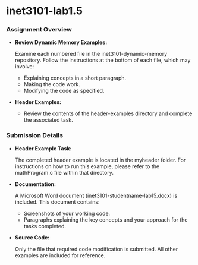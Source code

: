 # inet3101-lab1.5
### Assignment Overview
- **Review Dynamic Memory Examples:**

    Examine each numbered file in the inet3101-dynamic-memory repository. Follow the instructions at the bottom of each file, which may involve:
    - Explaining concepts in a short paragraph.
    - Making the code work.
    - Modifying the code as specified.
- **Header Examples:**
  - Review the contents of the header-examples directory and complete the associated task.

### Submission Details
- **Header Example Task:**

  The completed header example is located in the myheader folder. For instructions on how to run this example, please refer to the mathProgram.c file within that directory.

- **Documentation:**

  A Microsoft Word document (inet3101-studentname-lab15.docx) is included. This document contains:

  - Screenshots of your working code.
  - Paragraphs explaining the key concepts and your approach for the tasks completed.
  
- **Source Code:**

  Only the file that required code modification is submitted. All other examples are included for reference.

